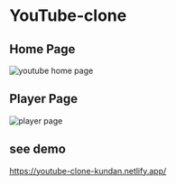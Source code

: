 # YouTube-clone

## Home Page


![youtube home page](https://user-images.githubusercontent.com/101393406/192563332-359c63ff-cbba-4749-81fa-3f8cbca6d488.png)

## Player Page

![player page](https://user-images.githubusercontent.com/101393406/192563604-9bbc2a16-58d7-4c39-be30-e29ef9ac621d.png)

## see demo 
https://youtube-clone-kundan.netlify.app/

